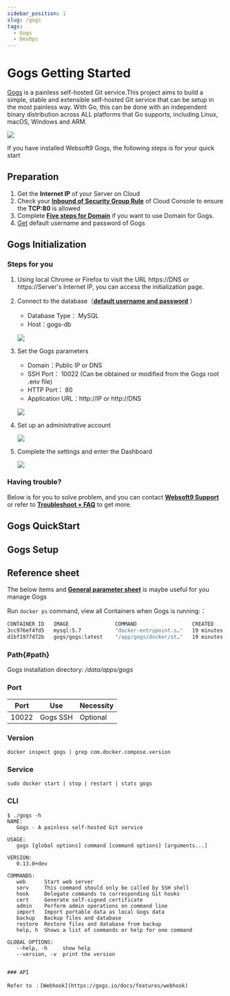```yaml
---
sidebar_position: 1
slug: /gogs
tags:
  - Gogs
  - DevOps
---
```


# Gogs Getting Started

[Gogs](https://gogs.io/) is a painless self-hosted Git service.This project aims to build a simple, stable and extensible self-hosted Git service that can be setup in the most painless way. With Go, this can be done with an independent binary distribution across ALL platforms that Go supports, including Linux, macOS, Windows and ARM. 

![](https://libs.websoft9.com/Websoft9/DocsPicture/zh/gogs/gogs-guistart-websoft9.png)

If you have installed Websoft9 Gogs, the following steps is for your quick start

## Preparation

1. Get the **Internet IP** of your Server on Cloud
2. Check your **[Inbound of Security Group Rule](./administrator/firewall#security)** of Cloud Console to ensure the **TCP:80** is allowed
3. Complete **[Five steps for Domain](./administrator/domain_step)** if you want to use Domain for Gogs.
4. [Get](./user/credentials) default username and password of Gogs

## Gogs Initialization

### Steps for you

1. Using local Chrome or Firefox to visit the URL https://DNS or https://Server's Internet IP, you can access the initialization page.

2. Connect to the database（**[default username and password](./user/credentials)** ）

   - Database Type： MySQL
   - Host：gogs-db

    ![](http://libs.websoft9.com/Websoft9/DocsPicture/zh/gogs/gogs-db-websoft9.png)

2. Set the Gogs parameters   

   - Domain：Public IP or DNS
   - SSH Port： 10022 (Can be obtained or modified from the Gogs root .env file)
   - HTTP Port： 80 
   - Application URL：http://IP  or  http://DNS

   ![](http://libs.websoft9.com/Websoft9/DocsPicture/zh/gogs/gogs-admin-websoft9.png)

3. Set up an administrative account  

   ![](http://libs.websoft9.com/Websoft9/DocsPicture/zh/gogs/gogs-installadmin-websoft9.png)

4. Complete the settings and enter the Dashboard

   ![](http://libs.websoft9.com/Websoft9/DocsPicture/zh/gogs/gogs-dashboard-websoft9.png)


### Having trouble?

Below is for you to solve problem, and you can contact **[Websoft9 Support](./helpdesk)** or refer to **[Troubleshoot + FAQ](./faq#setup)** to get more.  


## Gogs QuickStart

## Gogs Setup

## Reference sheet

The below items and **[General parameter sheet](./administrator/parameter)** is maybe useful for you manage Gogs

Run `docker ps` command, view all Containers when Gogs is running:：   

```bash
CONTAINER ID   IMAGE               COMMAND                  CREATED          STATUS                    PORTS                                                                                NAMES
3cc976ef4fd5   mysql:5.7           "docker-entrypoint.s…"   19 minutes ago   Up 19 minutes             3306/tcp, 33060/tcp                                                                  gogs-db
d1bf1977d72b   gogs/gogs:latest    "/app/gogs/docker/st…"   19 minutes ago   Up 19 minutes (healthy)   0.0.0.0:3000->3000/tcp, :::3000->3000/tcp, 0.0.0.0:10022->22/tcp, :::10022->22/tcp   gogs
```


### Path{#path}

Gogs installation directory: */data/apps/gogs* 

### Port

| Port | Use                                          | Necessity |
| ------ | --------------------------------------------- | ------ |
| 10022  | Gogs SSH | Optional   |

### Version

```shell
docker inspect gogs | grep com.docker.compose.version
```

### Service

```shell
sudo docker start | stop | restart | stats gogs
```

### CLI

```
$ ./gogs -h
NAME:
   Gogs - A painless self-hosted Git service

USAGE:
   gogs [global options] command [command options] [arguments...]

VERSION:
   0.13.0+dev

COMMANDS:
   web      Start web server
   serv     This command should only be called by SSH shell
   hook     Delegate commands to corresponding Git hooks
   cert     Generate self-signed certificate
   admin    Perform admin operations on command line
   import   Import portable data as local Gogs data
   backup   Backup files and database
   restore  Restore files and database from backup
   help, h  Shows a list of commands or help for one command

GLOBAL OPTIONS:
   --help, -h     show help
   --version, -v  print the version


### API

Refer to ：[Webhook](https://gogs.io/docs/features/webhook)

